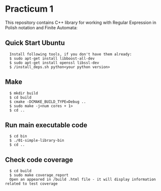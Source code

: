 # Practicum 1
This repository contains C++ library for working with Regular Expression in Polish notation and Finite Automata: 

## Quick Start Ubuntu 
      Install following tools, if you don't have them already: 
      $ sudo apt-get install libboost-all-dev 
      $ sudo apt-get install openssl libssl-dev 
      $ /install_deps.sh python<your python version> 
## Make 
      $ mkdir build 
      $ cd build 
      $ cmake -DCMAKE_BUILD_TYPE=Debug .. 
      $ sudo make -j<num cores + 1> 
      $ cd .. 
## Run main executable code 
      $ cd bin 
      $ ./01-simple-library-bin 
      $ cd .. 
## Check code coverage 
      $ cd build 
      $ sudo make coverage_report 
      Open an appeared in /build .html file - it will display information related to test coverage
